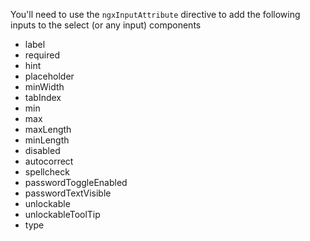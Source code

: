 You'll need to use the `ngxInputAttribute` directive to add the following inputs to the select (or any input) components

- label
- required
- hint
- placeholder
- minWidth
- tabIndex
- min
- max
- maxLength
- minLength
- disabled
- autocorrect
- spellcheck
- passwordToggleEnabled
- passwordTextVisible
- unlockable
- unlockableToolTip
- type
